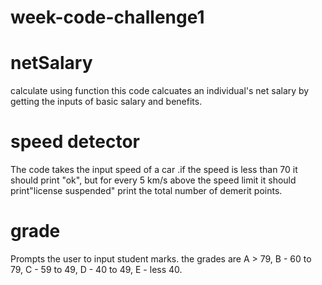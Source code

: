 # week-code-challenge1
# netSalary
calculate using function
this code calcuates an individual's net salary by getting the inputs of basic salary and benefits.
# speed detector
The code takes the input speed of a car .if the speed is less than 70 it should print "ok", but for every 5 km/s above the speed limit it should print"license suspended"
print the total number of demerit points.
# grade 
Prompts the user to input student marks.
the grades are A > 79, B - 60 to 79, C -  59 to 49, D - 40 to 49, E - less 40.

